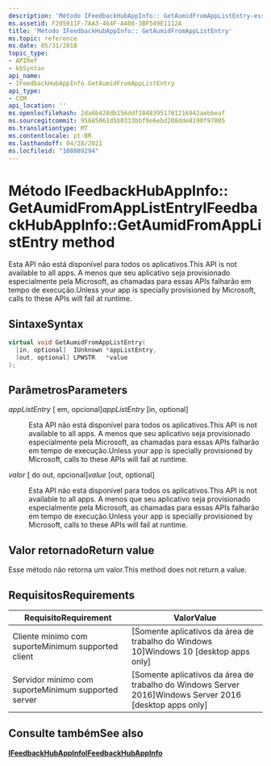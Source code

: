 ```yaml
---
description: 'Método IFeedbackHubAppInfo:: GetAumidFromAppListEntry-essa API não está disponível para todos os aplicativos. A menos que seu aplicativo seja provisionado especialmente pela Microsoft, as chamadas para essas APIs falharão em tempo de execução.'
ms.assetid: F205911F-7AA3-464F-A408-3BF549E1112A
title: 'Método IFeedbackHubAppInfo:: GetAumidFromAppListEntry'
ms.topic: reference
ms.date: 05/31/2018
topic_type:
- APIRef
- kbSyntax
api_name:
- IFeedbackHubAppInfo.GetAumidFromAppListEntry
api_type:
- COM
api_location: ''
ms.openlocfilehash: 2da6b428db156ddf18483951701216942aebbeaf
ms.sourcegitcommit: 95685061d5b0333bbf9e6ebd208dde8190f97005
ms.translationtype: MT
ms.contentlocale: pt-BR
ms.lasthandoff: 04/28/2021
ms.locfileid: "108089294"
---
```

# <a name="ifeedbackhubappinfogetaumidfromapplistentry-method"></a><span data-ttu-id="96728-104">Método IFeedbackHubAppInfo:: GetAumidFromAppListEntry</span><span class="sxs-lookup"><span data-stu-id="96728-104">IFeedbackHubAppInfo::GetAumidFromAppListEntry method</span></span>

<span data-ttu-id="96728-105">Esta API não está disponível para todos os aplicativos.</span><span class="sxs-lookup"><span data-stu-id="96728-105">This API is not available to all apps.</span></span> <span data-ttu-id="96728-106">A menos que seu aplicativo seja provisionado especialmente pela Microsoft, as chamadas para essas APIs falharão em tempo de execução.</span><span class="sxs-lookup"><span data-stu-id="96728-106">Unless your app is specially provisioned by Microsoft, calls to these APIs will fail at runtime.</span></span>

## <a name="syntax"></a><span data-ttu-id="96728-107">Sintaxe</span><span class="sxs-lookup"><span data-stu-id="96728-107">Syntax</span></span>


```C++
virtual void GetAumidFromAppListEntry(
  [in, optional]  IUnknown *appListEntry,
  [out, optional] LPWSTR   *value
);
```



## <a name="parameters"></a><span data-ttu-id="96728-108">Parâmetros</span><span class="sxs-lookup"><span data-stu-id="96728-108">Parameters</span></span>

<dl> <dt>

<span data-ttu-id="96728-109">*appListEntry* \[ em, opcional\]</span><span class="sxs-lookup"><span data-stu-id="96728-109">*appListEntry* \[in, optional\]</span></span>
</dt> <dd>

<span data-ttu-id="96728-110">Esta API não está disponível para todos os aplicativos.</span><span class="sxs-lookup"><span data-stu-id="96728-110">This API is not available to all apps.</span></span> <span data-ttu-id="96728-111">A menos que seu aplicativo seja provisionado especialmente pela Microsoft, as chamadas para essas APIs falharão em tempo de execução.</span><span class="sxs-lookup"><span data-stu-id="96728-111">Unless your app is specially provisioned by Microsoft, calls to these APIs will fail at runtime.</span></span>

</dd> <dt>

<span data-ttu-id="96728-112">*valor* \[ do out, opcional\]</span><span class="sxs-lookup"><span data-stu-id="96728-112">*value* \[out, optional\]</span></span>
</dt> <dd>

<span data-ttu-id="96728-113">Esta API não está disponível para todos os aplicativos.</span><span class="sxs-lookup"><span data-stu-id="96728-113">This API is not available to all apps.</span></span> <span data-ttu-id="96728-114">A menos que seu aplicativo seja provisionado especialmente pela Microsoft, as chamadas para essas APIs falharão em tempo de execução.</span><span class="sxs-lookup"><span data-stu-id="96728-114">Unless your app is specially provisioned by Microsoft, calls to these APIs will fail at runtime.</span></span>

</dd> </dl>

## <a name="return-value"></a><span data-ttu-id="96728-115">Valor retornado</span><span class="sxs-lookup"><span data-stu-id="96728-115">Return value</span></span>

<span data-ttu-id="96728-116">Esse método não retorna um valor.</span><span class="sxs-lookup"><span data-stu-id="96728-116">This method does not return a value.</span></span>

## <a name="requirements"></a><span data-ttu-id="96728-117">Requisitos</span><span class="sxs-lookup"><span data-stu-id="96728-117">Requirements</span></span>



| <span data-ttu-id="96728-118">Requisito</span><span class="sxs-lookup"><span data-stu-id="96728-118">Requirement</span></span> | <span data-ttu-id="96728-119">Valor</span><span class="sxs-lookup"><span data-stu-id="96728-119">Value</span></span> |
|-------------------------------------|------------------------------------------------------|
| <span data-ttu-id="96728-120">Cliente mínimo com suporte</span><span class="sxs-lookup"><span data-stu-id="96728-120">Minimum supported client</span></span><br/> | <span data-ttu-id="96728-121">\[Somente aplicativos da área de trabalho do Windows 10\]</span><span class="sxs-lookup"><span data-stu-id="96728-121">Windows 10 \[desktop apps only\]</span></span><br/>          |
| <span data-ttu-id="96728-122">Servidor mínimo com suporte</span><span class="sxs-lookup"><span data-stu-id="96728-122">Minimum supported server</span></span><br/> | <span data-ttu-id="96728-123">\[Somente aplicativos da área de trabalho do Windows Server 2016\]</span><span class="sxs-lookup"><span data-stu-id="96728-123">Windows Server 2016 \[desktop apps only\]</span></span><br/> |



## <a name="see-also"></a><span data-ttu-id="96728-124">Consulte também</span><span class="sxs-lookup"><span data-stu-id="96728-124">See also</span></span>

<dl> <dt>

[<span data-ttu-id="96728-125">**IFeedbackHubAppInfo**</span><span class="sxs-lookup"><span data-stu-id="96728-125">**IFeedbackHubAppInfo**</span></span>](ifeebackhubappinfo.md)
</dt> </dl>

 

 




